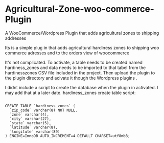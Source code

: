 # Agricultural-Zone-woo-commerce-Plugin
A WooCommerce/Wordpress Plugin that adds agricultural zones to shipping addresses

Its is a simple plug in that adds agricultural hardiness zones to shipping woo commerce adresses and to the orders view of woocommerce

It's not complicated. To activate, a table needs to be created named hardiness_zones and data needs to be imported to that tabel from the hardinesszones CSV file included in the project. Then upload the plugin to the plugin directory and acivate it though the Wordpress plugins . 

I didnt include a script to create the database when the plugin in activated. I may add that at a later date.
hardiness_zones create table script:

<code>
CREATE TABLE `hardiness_zones` (
  `zip_code` varchar(8) NOT NULL,
  `zone` varchar(4),
  `city` varchar(27),
  `state` varchar(5),
  `latitude` varchar(8),
  `longitute` varchar(89)
) ENGINE=InnoDB AUTO_INCREMENT=4 DEFAULT CHARSET=utf8mb3;
</code>
